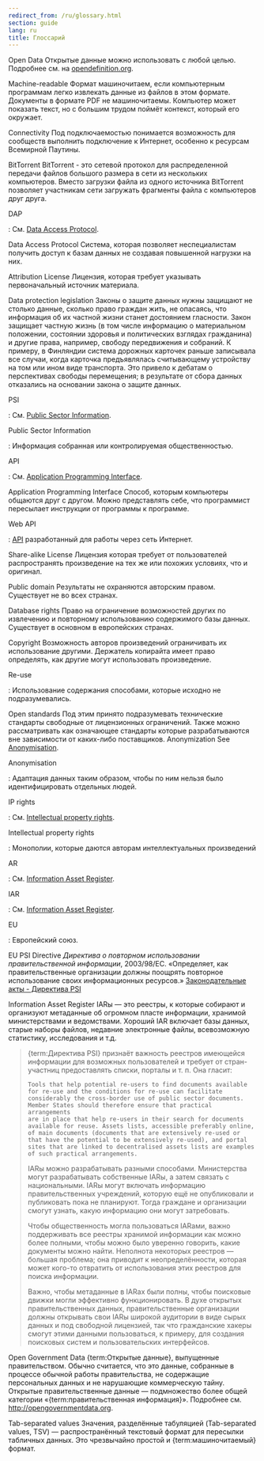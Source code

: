 ```yaml
---
redirect_from: /ru/glossary.html
section: guide
lang: ru
title: Глоссарий
---
```


Open Data Открытые данные можно использовать с любой целью. Подробнее см. на [opendefinition.org](http://www.opendefinition.org/).

Machine-readable Формат машиночитаем, если компьютерным программам легко извлекать данные из файлов в этом формате. Документы в формате PDF не машиночитаемы. Компьютер может показать текст, но с большим трудом поймёт контекст, который его окружает.

Connectivity Под подключаемостью понимается возможность для сообществ выполнить подключение к Интернет, особенно к ресурсам Всемирной Паутины.

BitTorrent BitTorrent - это сетевой протокол для распределенной передачи файлов большого размера в сети из нескольких компьютеров. Вместо загрузки файла из одного источника BitTorrent позволяет участникам сети загружать фрагменты файла с компьютеров друг друга.

DAP

:   См. [Data Access Protocol](/glossary/ru/terms/data-access-protocol/).

Data Access Protocol Система, которая позволяет неспециалистам получить доступ к базам данных не создавая повышенной нагрузки на них.

Attribution License Лицензия, которая требует указывать первоначальный источник материала.

Data protection legislation Законы о защите данных нужны защищают не столько данные, сколько право граждан жить, не опасаясь, что информация об их частной жизни станет достоянием гласности. Закон защищает частную жизнь (в том числе информацию о материальном положении, состоянии здоровья и политических взглядах гражданина) и другие права, например, свободу передвижения и собраний. К примеру, в Финляндии система дорожных карточек раньше записывала все случаи, когда карточка предъявлялась считывающему устройству на том или ином виде транспорта. Это привело к дебатам о перспективах свободы перемещения; в результате от сбора данных отказались на основании закона о защите данных.

PSI

:   См. [Public Sector Information](/glossary/ru/terms/public-sector-information/).

Public Sector Information

:   Информация собранная или контролируемая общественностью.

API

:   См. [Application Programming Interface](/glossary/ru/terms/application-programming-interface/).

Application Programming Interface Способ, которым компьютеры общаются друг с другом. Можно представлять себе, что программист пересылает инструкции от программы к программе.

Web API

:   [API](/glossary/ru/terms/api/) разработанный для работы через сеть Интернет.

Share-alike License Лицензия которая требует от пользователей распространять произведение на тех же или похожих условиях, что и оригинал.

Public domain Результаты не охраняются авторским правом. Существует не во всех странах.

Database rights Право на ограничение возможностей других по извлечению и повторному использованию содержимого базы данных. Существует в основном в европейских странах.

Copyright Возможность авторов произведений ограничивать их использование другими. Держатель копирайта имеет право определять, как другие могут использовать произведение.

Re-use

:   Использование содержания способами, которые исходно не подразумевались.

Open standards Под этим принято подразумевать технические стандарты свободные от лицензионных ограничений. Также можно рассматривать как означающее стандарты которые разрабатываются вне зависимости от каких-либо поставщиков. Anonymization See [Anonymisation](/glossary/ru/terms/anonymisation/).

Anonymisation

:   Адаптация данных таким образом, чтобы по ним нельзя было идентифицировать отдельных людей.

IP rights

:   См. [Intellectual property rights](/glossary/ru/terms/intellectual-property-rights/).

Intellectual property rights

:   Монополии, которые даются авторам интеллектуальных произведений

AR

:   См. [Information Asset Register](/glossary/ru/terms/information-asset-register/).

IAR

:   См. [Information Asset Register](/glossary/ru/terms/information-asset-register/).

EU

:   Европейский союз.

EU PSI Directive *Директива о повторном использовании правительственной информации*, 2003/98/EC. «Определяет, как правительственные организации должны поощрять повторное использование своих информационных ресурсов.» [Законодательные акты - Директива PSI](http://ec.europa.eu/information_society/policy/psi/actions_eu/policy_actions/index_en.htm)

Information Asset Register IARы — это реестры, к которые собирают и организуют метаданные об огромном пласте информации, хранимой министерствами и ведомствами. Хороший IAR включает базы данных, старые наборы файлов, недавние электронные файлы, всевозможную статистику, исследования и т.д.

> {term:Директива PSI} признаёт важность реестров имеющейся информации для возможных пользователей и требует от стран-участниц предоставлять списки, порталы и т. п. Она гласит:
>
>     Tools that help potential re-users to find documents available 
>     for re-use and the conditions for re-use can facilitate 
>     considerably the cross-border use of public sector documents. 
>     Member States should therefore ensure that practical arrangements 
>     are in place that help re-users in their search for documents 
>     available for reuse. Assets lists, accessible preferably online, 
>     of main documents (documents that are extensively re-used or 
>     that have the potential to be extensively re-used), and portal 
>     sites that are linked to decentralised assets lists are examples 
>     of such practical arrangements.
>
> IARы можно разрабатывать разными способами. Министерства могут разрабатывать собственные IARы, а затем связать с национальными. IARы могут включать информацию правительственных учреждений, которую ещё не опубликовали и публиковать пока не планируют. Тогда граждане и организации смогут узнать, какую информацию они могут затребовать.
>
> Чтобы общественность могла пользоваться IARами, важно поддерживать все реестры хранимой информации как можно более полными, чтобы можно было уверенно говорить, какие документы можно найти. Неполнота некоторых реестров — большая проблема; она приводит к неопределённости, которая может кого-то отвратить от использования этих реестров для поиска информации.
>
> Важно, чтобы метаданные в IARах были полны, чтобы поисковые движки могли эффективно функционировать. В духе открытых правительственных данных, правительственные организации должны открывать свои IARы широкой аудитории в виде сырых данных и под свободной лицензией, так что гражданские хакеры смогут этими данными пользоваться, к примеру, для создания поисковых систем и пользовательских интерфейсов.

Open Government Data {term:Открытые данные}, выпущенные правительством. Обычно считается, что это данные, собранные в процессе обычной работы правительства, не содержащие персональных данных и не нарушающие коммерческую тайну. Открытые правительственные данные — подмножество более общей категории «{term:правительственная информация}». Подробнее см. <http://opengovernmentdata.org>.

Tab-separated values Значения, разделённые табуляцией (Tab-separated values, TSV) — распространённый текстовый формат для пересылки табличных данных. Это чрезвычайно простой и {term:машиночитаемый} формат.